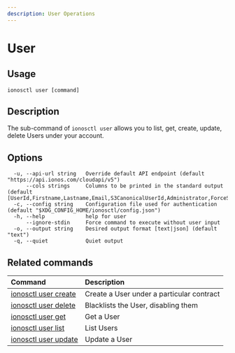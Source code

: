 ```yaml
---
description: User Operations
---
```


# User

## Usage

```text
ionosctl user [command]
```

## Description

The sub-command of `ionosctl user` allows you to list, get, create, update, delete Users under your account.

## Options

```text
  -u, --api-url string   Override default API endpoint (default "https://api.ionos.com/cloudapi/v5")
      --cols strings     Columns to be printed in the standard output (default [UserId,Firstname,Lastname,Email,S3CanonicalUserId,Administrator,ForceSecAuth,SecAuthActive,Active])
  -c, --config string    Configuration file used for authentication (default "$XDG_CONFIG_HOME/ionosctl/config.json")
  -h, --help             help for user
      --ignore-stdin     Force command to execute without user input
  -o, --output string    Desired output format [text|json] (default "text")
  -q, --quiet            Quiet output
```

## Related commands

| Command | Description |
| :--- | :--- |
| [ionosctl user create](create.md) | Create a User under a particular contract |
| [ionosctl user delete](delete.md) | Blacklists the User, disabling them |
| [ionosctl user get](get.md) | Get a User |
| [ionosctl user list](list.md) | List Users |
| [ionosctl user update](update.md) | Update a User |

